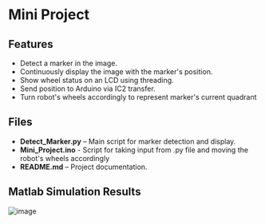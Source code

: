 # Mini Project  

## Features  

- Detect a marker in the image.  
- Continuously display the image with the marker's position.  
- Show wheel status on an LCD using threading.
- Send position to Arduino via IC2 transfer.
- Turn robot's wheels accordingly to represent marker's current quadrant

## Files  

- **Detect_Marker.py** – Main script for marker detection and display.
- **Mini_Project.ino** - Script for taking input from .py file and moving the robot's wheels accordingly
- **README.md** – Project documentation.  

## Matlab Simulation Results  

![image](https://github.com/user-attachments/assets/8ed0ab4a-2e46-4bdd-be60-265e2de126c4)

